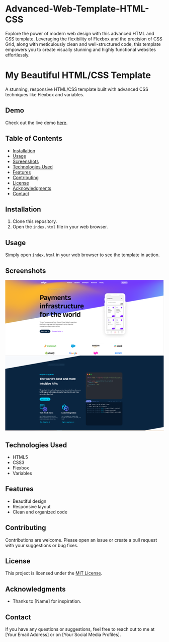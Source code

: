 # Advanced-Web-Template-HTML-CSS

Explore the power of modern web design with this advanced HTML and CSS template. Leveraging the flexibility of Flexbox and the precision of CSS Grid, along with meticulously clean and well-structured code, this template empowers you to create visually stunning and highly functional websites effortlessly.

# My Beautiful HTML/CSS Template

A stunning, responsive HTML/CSS template built with advanced CSS techniques like Flexbox and variables.

## Demo

Check out the live demo [here](https://your-demo-link.com).

## Table of Contents

- [Installation](#installation)
- [Usage](#usage)
- [Screenshots](#screenshots)
- [Technologies Used](#technologies-used)
- [Features](#features)
- [Contributing](#contributing)
- [License](#license)
- [Acknowledgments](#acknowledgments)
- [Contact](#contact)

## Installation

1. Clone this repository.
2. Open the `index.html` file in your web browser.

## Usage

Simply open `index.html` in your web browser to see the template in action.

## Screenshots

![Screenshot 1](/Capture.PNG)
![Screenshot 2](/Capture2.PNG)

## Technologies Used

- HTML5
- CSS3
- Flexbox
- Variables

## Features

- Beautiful design
- Responsive layout
- Clean and organized code

## Contributing

Contributions are welcome. Please open an issue or create a pull request with your suggestions or bug fixes.

## License

This project is licensed under the [MIT License](LICENSE).

## Acknowledgments

- Thanks to [Name] for inspiration.

## Contact

If you have any questions or suggestions, feel free to reach out to me at [Your Email Address] or on [Your Social Media Profiles].
